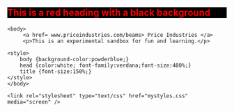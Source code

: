 <!DOCTYPE html>
<html>
    <h2 style="color:red; background:black;">This is a red heading with a black background</h2>
    <head>
        <title>Hello World</title>
    </head>
    
    <body>    
         <a href= www.priceindustries.com/beams> Price Industries </a>
         <p>This is an experimental sandbox for fun and learning.</p>
         
    <style>     
        body {background-color:powderblue;}
        head {color:white; font-family:verdana;font-size:400%;}
        title {font-size:150%;}
    </style>
    </body>
    
    <link rel="stylesheet" type="text/css" href="mystyles.css" media="screen" />

</html>


